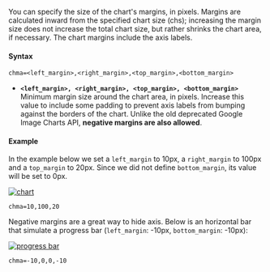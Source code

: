 You can specify the size of the chart's margins, in pixels. Margins are calculated inward from the specified chart size (chs); increasing the margin size does not increase the total chart size, but rather shrinks the chart area, if necessary. The chart margins include the axis labels.

#### Syntax


```
chma=<left_margin>,<right_margin>,<top_margin>,<bottom_margin>
```

- **`<left_margin>, <right_margin>, <top_margin>, <bottom_margin>`** Minimum margin size around the chart area, in pixels. Increase this value to include some padding to prevent axis labels from bumping against the borders of the chart. Unlike the old deprecated Google Image Charts API, **negative margins are also allowed**.
<!-- - **`<opt_legend_width>, <opt_legend_height>`** [Optional] Width of the margin around the legend, in pixels. Use this to avoid having the legend bump up against the chart area or the edges of the image. -->


#### Example

In the example below we set a `left_margin` to 10px, a `right_margin` to 100px and a `top_margin` to 20px. Since we did not define `bottom_margin`, its value will be set to 0px.

[![chart](https://image-charts.com/chart?chco=febe52%2C2a93fd&chd=s%3AUf9a%2Ca3fG&chdl=Temp%7CSales&chdlp=b&chl=a%7Cb%7Cc%7Cd&chma=200%2C200%2C0%2C0&chs=700x200&cht=ls&chtt=Note%20the%20big%20left%20and%20right%20margins%20%28200px%29&icac=documentation&icretina=1&ichm=061a3895a5cdb6213215666420f162b9634f8260658d2ba38b57b5c5a17d95af)](https://editor.image-charts.com/chart?chco=febe52%2C2a93fd&chd=s%3AUf9a%2Ca3fG&chdl=Temp%7CSales&chdlp=b&chl=a%7Cb%7Cc%7Cd&chma=200%2C200%2C0%2C0&chs=700x200&cht=ls&chtt=Note%20the%20big%20left%20and%20right%20margins%20%28200px%29&icac=documentation&icretina=1&ichm=061a3895a5cdb6213215666420f162b9634f8260658d2ba38b57b5c5a17d95af)

```
chma=10,100,20
```

Negative margins are a great way to hide axis. Below is an horizontal bar that simulate a progress bar (`left_margin`: -10px, `bottom_margin`: -10px):

[![progress bar](https://image-charts.com/chart?chco=3B5F92%2CEBECF3&chd=a%3A65%7C35&chf=bg%2Cs%2CFFFFFF00&chma=-10%2C0%2C0%2C-10&chs=700x80&cht=bhs&icac=documentation&ichm=49d04cd6332c93dec8f3f8fea63afab774a1556e64265fb60e22b9c6fc469440)](https://editor.image-charts.com/chart?chco=3B5F92%2CEBECF3&chd=a%3A65%7C35&chf=bg%2Cs%2CFFFFFF00&chma=-10%2C0%2C0%2C-10&chs=700x80&cht=bhs&icac=documentation&ichm=49d04cd6332c93dec8f3f8fea63afab774a1556e64265fb60e22b9c6fc469440)

```
chma=-10,0,0,-10
```
